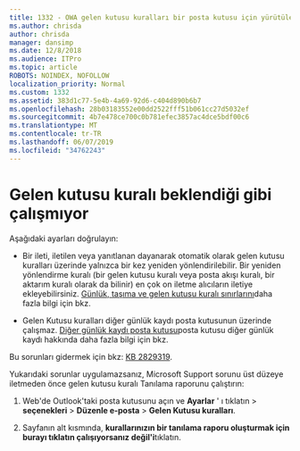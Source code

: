 ```yaml
---
title: 1332 - OWA gelen kutusu kuralları bir posta kutusu için yürütülen değil
ms.author: chrisda
author: chrisda
manager: dansimp
ms.date: 12/8/2018
ms.audience: ITPro
ms.topic: article
ROBOTS: NOINDEX, NOFOLLOW
localization_priority: Normal
ms.custom: 1332
ms.assetid: 383d1c77-5e4b-4a69-92d6-c404d890b6b7
ms.openlocfilehash: 28b03183552e00dd2522fff51b061cc27d5032ef
ms.sourcegitcommit: 4b7e478ce700c0b781efec3857ac4dce5bdf00c6
ms.translationtype: MT
ms.contentlocale: tr-TR
ms.lasthandoff: 06/07/2019
ms.locfileid: "34762243"
---
```

# <a name="an-inbox-rule-doesnt-work-as-expected"></a>Gelen kutusu kuralı beklendiği gibi çalışmıyor

Aşağıdaki ayarları doğrulayın:

- Bir ileti, iletilen veya yanıtlanan dayanarak otomatik olarak gelen kutusu kuralları üzerinde yalnızca bir kez yeniden yönlendirilebilir. Bir yeniden yönlendirme kuralı (bir gelen kutusu kuralı veya posta akışı kuralı, bir aktarım kuralı olarak da bilinir) en çok on iletme alıcıların iletiye ekleyebilirsiniz. [Günlük, taşıma ve gelen kutusu kuralı sınırlarını](https://docs.microsoft.com/office365/servicedescriptions/exchange-online-service-description/exchange-online-limits)daha fazla bilgi için bkz.

- Gelen Kutusu kuralları diğer günlük kaydı posta kutusunun üzerinde çalışmaz. [Diğer günlük kaydı posta kutusu](https://docs.microsoft.com/Exchange/security-and-compliance/journaling/journaling#alternate-journaling-mailbox)posta kutusu diğer günlük kaydı hakkında daha fazla bilgi için bkz.

Bu sorunları gidermek için bkz: [KB 2829319](https://support.microsoft.com/kb/2829319).

Yukarıdaki sorunlar uygulamazsanız, Microsoft Support sorunu üst düzeye iletmeden önce gelen kutusu kuralı Tanılama raporunu çalıştırın:

1. Web'de Outlook'taki posta kutusunu açın ve **Ayarlar** ' ı tıklatın \> **seçenekleri** \> **Düzenle e-posta** \> **Gelen Kutusu kuralları**.

2. Sayfanın alt kısmında, **kurallarınızın bir tanılama raporu oluşturmak için burayı tıklatın çalışıyorsanız değil'i**tıklatın.
